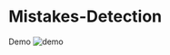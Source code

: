 # Mistakes-Detection

Demo
![demo](https://user-images.githubusercontent.com/81272668/172815549-54118370-ca6d-4e01-b0ae-5dfde723442b.png)
